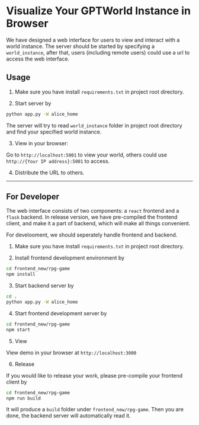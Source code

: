 # Visualize Your GPTWorld Instance in Browser

We have designed a web interface for users to view and interact with a world instance. The server should be started by specifying a `world_instance`, after that, users (including remote users) could use a url to access the web interface.

## Usage

1. Make sure you have install `requirements.txt` in project root directory.

2. Start server by

```bash
python app.py -W alice_home
```

The server will try to read `world_instance` folder in project root directory and find your specified world instance.

3. View in your browser:

Go to `http://localhost:5001` to view your world, others could use `http://{Your IP address}:5001` to access.

4. Distribute the URL to others.

---

## For Developer

The web interface consists of two components: a `react` frontend and a `flask` backend. In release version, we have pre-compiled the frontend client, and make it a part of backend, which will make all things convenient. 

For develooment, we should seperately handle frontend and backend.

1. Make sure you have install `requirements.txt` in project root directory.

2. Install frontend development environment by

```bash
cd frontend_new/rpg-game
npm install
```

3. Start backend server by 

```bash
cd .
python app.py -W alice_home
```

4. Start frontend development server by

```bash
cd frontend_new/rpg-game
npm start
```

5. View

View demo in your browser at `http://localhost:3000`

6. Release

If you would like to release your work, please pre-compile your frontend client by

```bash
cd frontend_new/rpg-game
npm run build
```

It will produce a `build` folder under `frontend_new/rpg-game`. Then you are done, the backend server will automatically read it.
